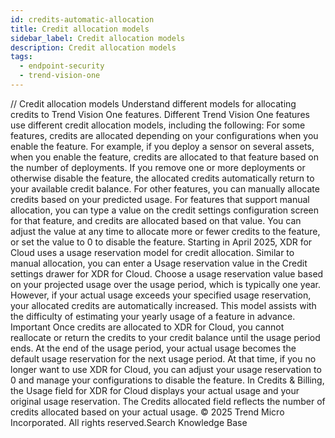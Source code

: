```yaml
---
id: credits-automatic-allocation
title: Credit allocation models
sidebar_label: Credit allocation models
description: Credit allocation models
tags:
  - endpoint-security
  - trend-vision-one
---
```


/*<![CDATA[*/ $('#title').html($('meta[name=map-description]').attr('content')); /*]]>*/ Credit allocation models Understand different models for allocating credits to Trend Vision One features. Different Trend Vision One features use different credit allocation models, including the following: For some features, credits are allocated depending on your configurations when you enable the feature. For example, if you deploy a sensor on several assets, when you enable the feature, credits are allocated to that feature based on the number of deployments. If you remove one or more deployments or otherwise disable the feature, the allocated credits automatically return to your available credit balance. For other features, you can manually allocate credits based on your predicted usage. For features that support manual allocation, you can type a value on the credit settings configuration screen for that feature, and credits are allocated based on that value. You can adjust the value at any time to allocate more or fewer credits to the feature, or set the value to 0 to disable the feature. Starting in April 2025, XDR for Cloud uses a usage reservation model for credit allocation. Similar to manual allocation, you can enter a Usage reservation value in the Credit settings drawer for XDR for Cloud. Choose a usage reservation value based on your projected usage over the usage period, which is typically one year. However, if your actual usage exceeds your specified usage reservation, your allocated credits are automatically increased. This model assists with the difficulty of estimating your yearly usage of a feature in advance. Important Once credits are allocated to XDR for Cloud, you cannot reallocate or return the credits to your credit balance until the usage period ends. At the end of the usage period, your actual usage becomes the default usage reservation for the next usage period. At that time, if you no longer want to use XDR for Cloud, you can adjust your usage reservation to 0 and manage your configurations to disable the feature. In Credits & Billing, the Usage field for XDR for Cloud displays your actual usage and your original usage reservation. The Credits allocated field reflects the number of credits allocated based on your actual usage. © 2025 Trend Micro Incorporated. All rights reserved.Search Knowledge Base